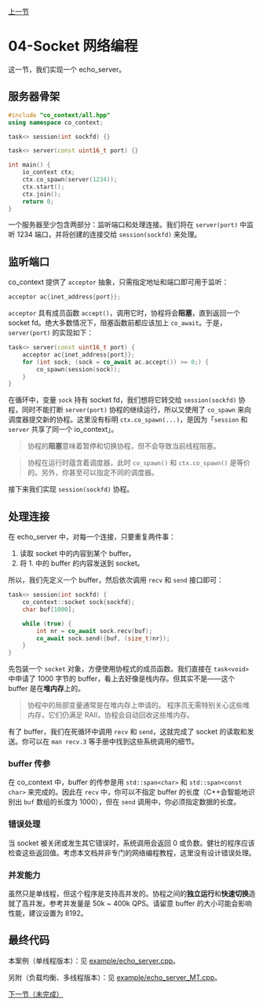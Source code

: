 [上一节](/doc/zh/03-你好，协程.md)

# 04-Socket 网络编程

这一节，我们实现一个 echo_server。

## 服务器骨架

```cpp
#include "co_context/all.hpp"
using namespace co_context;

task<> session(int sockfd) {}

task<> server(const uint16_t port) {}

int main() {
    io_context ctx;
    ctx.co_spawn(server(1234));
    ctx.start();
    ctx.join();
    return 0;
}
```

一个服务器至少包含两部分：监听端口和处理连接。我们将在 `server(port)` 中监听 1234 端口，并将创建的连接交给 `session(sockfd)` 来处理。

## 监听端口

co_context 提供了 `acceptor` 抽象，只需指定地址和端口即可用于监听：

```cpp
acceptor ac{inet_address{port}};
```

`acceptor` 具有成员函数 `accept()`，调用它时，协程将会**阻塞**，直到返回一个 socket fd。绝大多数情况下，阻塞函数前都应该加上 `co_await`。于是，`server(port)` 的实现如下：

```cpp
task<> server(const uint16_t port) {
    acceptor ac{inet_address{port}};
    for (int sock; (sock = co_await ac.accept()) >= 0;) {
        co_spawn(session(sock));
    }
}
```

在循环中，变量 `sock` 持有 socket fd，我们想将它转交给 `session(sockfd)` 协程，同时不能打断 `server(port)` 协程的继续运行，所以又使用了 `co_spawn` 来向调度器提交新的协程。这里没有标明 `ctx.co_spawn(...)`，是因为「`session` 和 `server` 共享了同一个 io_context」。

> 协程的**阻塞**意味着暂停和切换协程，但不会导致当前线程阻塞。

> 协程在运行时蕴含着调度器，此时 `co_spawn()` 和 `ctx.co_spawn()` 是等价的。另外，你甚至可以指定不同的调度器。

接下来我们实现 `session(sockfd)` 协程。

## 处理连接

在 echo_server 中，对每一个连接，只要重复两件事：

1. 读取 socket 中的内容到某个 buffer。
2. 将 1. 中的 buffer 的内容发送到 socket。

所以，我们先定义一个 buffer，然后依次调用 `recv` 和 `send` 接口即可：

```cpp
task<> session(int sockfd) {
    co_context::socket sock{sockfd};
    char buf[1000];

    while (true) {
        int nr = co_await sock.recv(buf);
        co_await sock.send({buf, (size_t)nr});
    }
}
```

先包装一个 `socket` 对象，方便使用协程式的成员函数。我们直接在 `task<void>` 中申请了 1000 字节的 buffer，看上去好像是栈内存。但其实不是——这个 buffer 是在**堆内存**上的。

> 协程中的局部变量通常是在堆内存上申请的。
> 程序员无需特别关心这些堆内存，它们仍满足 RAII，协程会自动回收这些堆内存。

有了 buffer，我们在死循环中调用 `recv` 和 `send`，这就完成了 socket 的读取和发送。你可以在 `man recv.3` 等手册中找到这些系统调用的细节。

### buffer 传参

在 co_context 中，buffer 的传参是用 `std::span<char>` 和 `std::span<const char>` 来完成的。因此在 `recv` 中，你可以不指定 buffer 的长度（C++会智能地识别出 `buf` 数组的长度为 1000），但在 `send` 调用中，你必须指定数据的长度。

### 错误处理

当 socket 被关闭或发生其它错误时，系统调用会返回 0 或负数。健壮的程序应该检查这些返回值。考虑本文档并非专门的网络编程教程，这里没有设计错误处理。

### 并发能力

虽然只是单线程，但这个程序是支持高并发的。协程之间的**独立运行**和**快速切换**造就了高并发。参考并发量是 50k ~ 400k QPS。请留意 buffer 的大小可能会影响性能，建议设置为 8192。

## 最终代码

本案例（单线程版本）：见 [example/echo_server.cpp](/example/echo_server.cpp)。

另附（负载均衡、多线程版本）：见 [example/echo_server_MT.cpp](/example/echo_server_MT.cpp)。

[下一节（未完成）](./04-Socket%20网络编程.md)